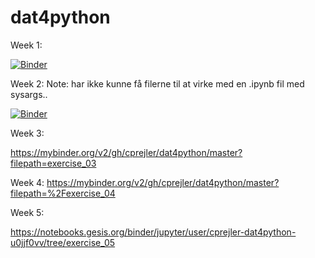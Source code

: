 # dat4python

Week 1:

[![Binder](https://mybinder.org/badge_logo.svg)](https://mybinder.org/v2/gh/cprejler/dat4python/master?filepath=exercise_01)

Week 2:
Note: har ikke kunne få filerne til at virke med en .ipynb fil med sysargs..

[![Binder](https://mybinder.org/badge_logo.svg)](https://mybinder.org/v2/gh/cprejler/dat4python/master?filepath=exercise_02)

Week 3:

https://mybinder.org/v2/gh/cprejler/dat4python/master?filepath=exercise_03

Week 4:
https://mybinder.org/v2/gh/cprejler/dat4python/master?filepath=%2Fexercise_04

Week 5:

https://notebooks.gesis.org/binder/jupyter/user/cprejler-dat4python-u0jjf0vv/tree/exercise_05
